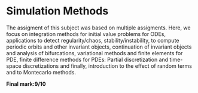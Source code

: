 # Simulation Methods
The assigment of this subject was based on multiple assigments. Here, we focus on integration methods for initial value problems for ODEs, applications to detect regularity/chaos, stability/instability, to compute periodic orbits and other invariant objects, 
continuation of invariant objects and analysis of bifurcations, variational methods and finite elements for PDE, finite difference methods
for PDEs: Partial discretization and time-space discretizations and finally, introduction to the effect of random terms and to Montecarlo methods.

**Final mark:9/10**


 
